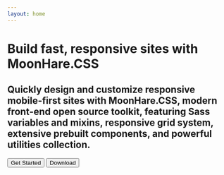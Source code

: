 ```yaml
---
layout: home
---
```

# Build fast, responsive sites with MoonHare.CSS
## Quickly design and customize responsive mobile-first sites with MoonHare.CSS, modern front-end open source toolkit, featuring Sass variables and mixins, responsive grid system, extensive prebuilt components, and powerful utilities collection.
<button class="btn">Get Started</button>
<button class="btn">Download</button>
